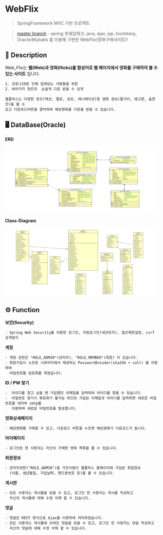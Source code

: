 # WebFlix

> SpringFramework MVC 기반 프로젝트

> [master branch](https://github.com/julyfirst/webflix) - spring 프레임워크, java, ajax, jsp, bootstarp, Oracle/Mybatis 를 이용해 구현한 WebFlix(영화구매사이트)!

## :memo: Description

Web_Flix는 **웹(Web)과 영화(flicks)를 합성어로 웹 페이지에서 영화를 구매하여 볼 수 있는 사이트** 입니다.
```
1. 코로나19로 인해 집에있는 사람들을 위한 
2. 여러가지 장르의  손쉽게 다운 받을 수 있게

웹플릭스는 다양한 장르(액션, 멜로, 공포, 에니메이션)등 영화 정보(줄거리, 예고편, 출연진)을 볼 수 
있고 다운로드버튼을 클릭하여 해당영화를 다운을 받을 수 있습니다.
```
## :desktop_computer: DataBase(Oracle) 
**ERD**

![erd](./erd.JPG)

**Class-Diagram**

![class](./class.JPG)

## :gear: Function

**보안(Security)**
```
- Spring Web Security를 이용한 로그인, 자동로그인(세션유지), 접근제한설정, csrf 공격방지
```
**계정**
```
- 계정 관한은 "ROLE_ADMIN"(관리자), "ROLE_MEMBER"(회원) 이 있습니다.
- 회원가입시 스프링 시큐리티에서 제공하는 PasswordEncoder(sha256 + salt) 를 이용하여 
  비밀번호를 암호화를 하였습니다.
```
**ID / PW 찾기**
```
-  아이디를 찾고 싶을 땐 가입했던 이메일을 입력하여 아이디를 찾을 수 있습니다.
-  비밀번호 찾기시 복호화가 불가능 하므로 가입된 이메일과 아이디를 입력하면 새로운 비밀번호를 네이버 smtp를
   이용하여 새로운 비밀번호를 발송합니다.
```
**영화상세페이지**
```
- 해당영화를 구매할 수 있고, 다운로드 버튼을 누르면 해당영화가 다운로드가 됩니다.
```

**마이페이지**
```
- 로그인된 한 사용자는 자신이 구매한 영화 목록을 볼 수 있습니다.
```
**회원정보**
```
- 관리자권한("ROLE_ADMIN")을 가진사람이 웹플릭스 홈페이지에 가입된 회원정보
  (이름, 생년월일, 가입날짜, 핸드폰번호 등)를 볼 수 있습니다.
```
**게시판**
```
- 모든 사용자는 게시물을 읽을 수 있고, 로그인 한 사용자는 게시물 작성하고 
  자신의 게시물에 대해 수정 삭제 할 수 있습니다.
```
**댓글**
```
- 댓글은 REST 방식으로 Ajax를 이용하여 처리하였습니다.
- 모든 사용자는 게시물에 쓰여진 댓글을 읽을 수 있고, 로그인 한 사용자는 댓글 작성하고 
  자신의 댓글에 대해 수정 삭제 할 수 있습니다.
```
